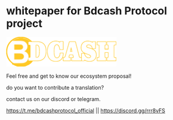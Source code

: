 # whitepaper for Bdcash Protocol project

<img src='https://raw.githubusercontent.com/BdcashProtocol/whitepaper-bdcash-protocol/main/logo.png' height="80">

Feel free and get to know our ecosystem proposal!

do you want to contribute a translation?

contact us on our discord or telegram.

https://t.me/bdcashprotocol_official  ||  https://discord.gg/rrr8vFS
